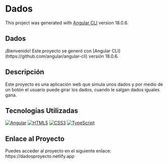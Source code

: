 # Dados

This project was generated with [Angular CLI](https://github.com/angular/angular-cli) version 18.0.6.

<div align="left">
    <h2>Dados</h2>
    ¡Bienvenido! Este proyecto se generó con [Angular CLI](https://github.com/angular/angular-cli) versión 18.0.6.
</div>

<div align="left">
  <h2>Descripción</h2>
  Este proyecto es una aplicación web que simula unos dados y por medio de un botón el usuario puede girar los dados, cuando le salgan dados iguales gana.
</div>

<div align="left">
  <h2>Tecnologías Utilizadas</h2>
  <a href="https://angular.io/"><img src="https://img.shields.io/badge/Angular-DD0031?style=for-the-badge&logo=angular&logoColor=white" alt="Angular"/></a>
  <a href="https://developer.mozilla.org/en-US/docs/Web/HTML"><img src="https://img.shields.io/badge/HTML5-E34F26?style=for-the-badge&logo=html5&logoColor=white" alt="HTML5"/></a>
  <a href="https://developer.mozilla.org/en-US/docs/Web/CSS"><img src="https://img.shields.io/badge/CSS3-1572B6?style=for-the-badge&logo=css3&logoColor=white" alt="CSS3"/></a>
  <a href="https://www.typescriptlang.org/"><img src="https://img.shields.io/badge/TypeScript-007ACC?style=for-the-badge&logo=typescript&logoColor=white" alt="TypeScript"/></a>
</div>

<div align="left">
  <h2>Enlace al Proyecto</h2>
  Puedes acceder al proyecto en el siguiente enlace: https://dadosproyecto.netlify.app
</div>
